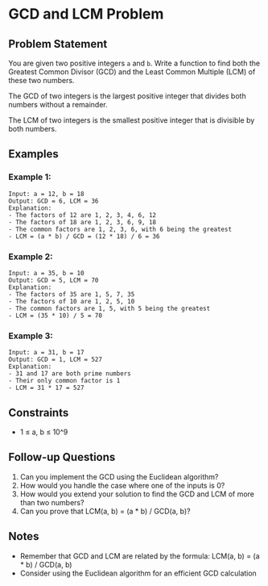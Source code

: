 # GCD and LCM Problem

## Problem Statement

You are given two positive integers `a` and `b`. Write a function to find both the Greatest Common Divisor (GCD) and the Least Common Multiple (LCM) of these two numbers.

The GCD of two integers is the largest positive integer that divides both numbers without a remainder.

The LCM of two integers is the smallest positive integer that is divisible by both numbers.

## Examples

### Example 1:
```
Input: a = 12, b = 18
Output: GCD = 6, LCM = 36
Explanation: 
- The factors of 12 are 1, 2, 3, 4, 6, 12
- The factors of 18 are 1, 2, 3, 6, 9, 18
- The common factors are 1, 2, 3, 6, with 6 being the greatest
- LCM = (a * b) / GCD = (12 * 18) / 6 = 36
```

### Example 2:
```
Input: a = 35, b = 10
Output: GCD = 5, LCM = 70
Explanation:
- The factors of 35 are 1, 5, 7, 35
- The factors of 10 are 1, 2, 5, 10
- The common factors are 1, 5, with 5 being the greatest
- LCM = (35 * 10) / 5 = 70
```

### Example 3:
```
Input: a = 31, b = 17
Output: GCD = 1, LCM = 527
Explanation:
- 31 and 17 are both prime numbers
- Their only common factor is 1
- LCM = 31 * 17 = 527
```

## Constraints
- 1 ≤ a, b ≤ 10^9

## Follow-up Questions
1. Can you implement the GCD using the Euclidean algorithm?
2. How would you handle the case where one of the inputs is 0?
3. How would you extend your solution to find the GCD and LCM of more than two numbers?
4. Can you prove that LCM(a, b) = (a * b) / GCD(a, b)?

## Notes
- Remember that GCD and LCM are related by the formula: LCM(a, b) = (a * b) / GCD(a, b)
- Consider using the Euclidean algorithm for an efficient GCD calculation